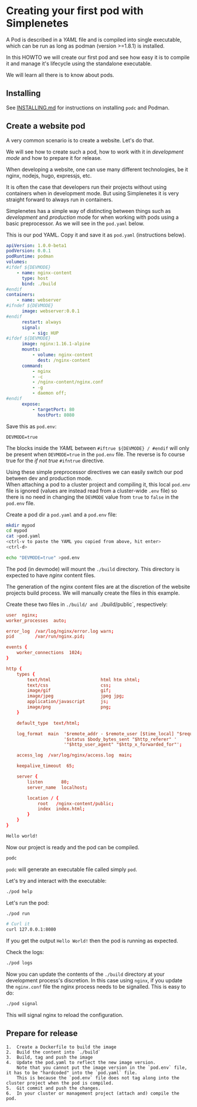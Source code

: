 # Creating your first pod with Simplenetes
A Pod is described in a _YAML_ file and is compiled into single executable, which can be run as long as podman (version >=1.8.1) is installed.

In this HOWTO we will create our first pod and see how easy it is to compile it and manage it's lifecycle using the standalone executable.

We will learn all there is to know about pods.

## Installing
See [INSTALLING.md](INSTALLING.md) for instructions on installing `podc` and Podman.

## Create a website pod
A very common scenario is to create a website. Let's do that.

We will see how to create such a pod, how to work with it in _development mode_ and how to prepare it for release.

When developing a website, one can use many different technologies, be it nginx, nodejs, hugo, expressjs, etc.

It is often the case that developers run their projects without using containers when in development mode. But using Simplenetes it is very straight forward to always run in containers.

Simplenetes has a simple way of distincting between things such as _development_ and _production_ mode for when working with pods using a basic preprocessor.
As we will see in the `pod.yaml` below.

This is our pod YAML. Copy it and save it as `pod.yaml` (instructions below).  

```pod.yaml
apiVersion: 1.0.0-beta1
podVersion: 0.0.1
podRuntime: podman
volumes:
#ifdef ${DEVMODE}
    - name: nginx-content
      type: host
      bind: ./build
#endif
containers:
    - name: webserver
#ifndef ${DEVMODE}
      image: webserver:0.0.1
#endif
      restart: always
      signal:
          - sig: HUP
#ifdef ${DEVMODE}
      image: nginx:1.16.1-alpine
      mounts:
          - volume: nginx-content
            dest: /nginx-content
      command:
          - nginx
          - -c
          - /nginx-content/nginx.conf
          - -g
          - daemon off;
#endif
      expose:
          - targetPort: 80
            hostPort: 8080
```

Save this as `pod.env`:  
```pod.env
DEVMODE=true
```

The blocks inside the _YAML_ between `#iftrue ${DEVMODE} / #endif` will only be present when `DEVMODE=true` in the `pod.env` file. The reverse is fo course true for the _if not true_ `#ifntrue` directive.  

Using these simple preprocessor directives we can easily switch our pod between dev and production mode.  
When attaching a pod to a cluster project and compiling it, this local `pod.env` file is ignored (values are instead read from a cluster-wide `.env` file) so there is no need in changing the `DEVMODE` value from `true` to `false` in the `pod.env` file.

Create a pod dir a `pod.yaml` and a `pod.env` file:  
```sh
mkdir mypod
cd mypod
cat >pod.yaml
<ctrl-v to paste the YAML you copied from above, hit enter>
<ctrl-d>

echo "DEVMODE=true" >pod.env
```

The pod (in devmode) will mount the `./build` directory. This directory is expected to have _nginx_ content files.  

The generation of the nginx content files are at the discretion of the website projects build process. We will manually create the files in this example.

Create these two files in `./build/ and `./build/public`, respectively:  

```./build/nginx.conf
user  nginx;
worker_processes  auto;

error_log  /var/log/nginx/error.log warn;
pid        /var/run/nginx.pid;

events {
    worker_connections  1024;
}

http {
    types {
        text/html                   html htm shtml;
        text/css                    css;
        image/gif                   gif;
        image/jpeg                  jpeg jpg;
        application/javascript      js;
        image/png                   png;
    }

    default_type  text/html;

    log_format  main  '$remote_addr - $remote_user [$time_local] "$request" '
                      '$status $body_bytes_sent "$http_referer" '
                      '"$http_user_agent" "$http_x_forwarded_for"';

    access_log  /var/log/nginx/access.log  main;

    keepalive_timeout  65;

    server {
        listen       80;
        server_name  localhost;

        location / {
            root   /nginx-content/public;
            index  index.html;
        }
    }
}
```

```./build/public/index.html
Hello world!
```

Now our project is ready and the pod can be compiled.  

```sh
podc
```

`podc` will generate an executable file called simply `pod`.

Let's try and interact with the executable:  
```sh
./pod help
```

Let's run the pod:  
```sh
./pod run

# Curl it
curl 127.0.0.1:8080
```

If you get the output `Hello World!` then the pod is running as expected.

Check the logs:  
```sh
./pod logs
```

Now you can update the contents of the `./build` directory at your development process's discretion. In this case using `nginx`, if you update the `nginx.conf` file the nginx process needs to be signalled. This is easy to do:  
```sh
./pod signal
```
This will signal nginx to reload the configuration.

## Prepare for release

    1.  Create a Dockerfile to build the image
    2.  Build the content into `./build`
    3.  Build, tag and push the image
    4.  Update the pod.yaml to reflect the new image version.
        Note that you cannot put the image version in the `pod.env` file, it has to be "hardcoded" into the `pod.yaml` file.
        This is because the `pod.env` file does not tag along into the cluster project when the pod is compiled.
    5.  Git commit and push the changes.
    6.  In your cluster or management project (attach and) compile the pod.
